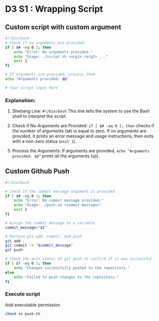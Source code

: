 # D3 S1 : Wrapping Script

## Custom script with custom argument
```sh
#!/bin/bash
# Check if no arguments are provided
if [ $# -eq 0 ]; then
    echo "Error: No arguments provided."
    echo "Usage: ./script.sh <arg1> <arg2> ..."
    exit 1
fi

# If arguments are provided, process them
echo "Arguments provided: $@"

# Your script logic here
```
### Explanation:
1. Shebang Line: `#!/bin/bash`
This line tells the system to use the Bash shell to interpret the script.

2. Check if No Arguments are Provided:
`if [ $# -eq 0 ]; then` checks if the number of arguments (`$#`) is equal to zero.
If no arguments are provided, it prints an error message and usage instructions, then exits with a non-zero status (`exit 1`).

3. Process the Arguments:
If arguments are provided, `echo "Arguments provided: $@"` prints all the arguments (`$@`).

## Custom Github Push

```sh
#!/bin/bash

# Check if the commit message argument is provided
if [ $# -eq 0 ]; then
    echo "Error: No commit message provided."
    echo "Usage: ./push.sh <commit-message>"
    exit 1
fi

# Assign the commit message to a variable
commit_message="$1"

# Perform git add, commit, and push
git add .
git commit -m "$commit_message"
git push

# Check the exit status of git push to confirm if it was successful
if [ $? -eq 0 ]; then
    echo "Changes successfully pushed to the repository."
else
    echo "Failed to push changes to the repository."
fi
```

### Execute script
Add executable permission 
```sh
chmod +x push.sh
```